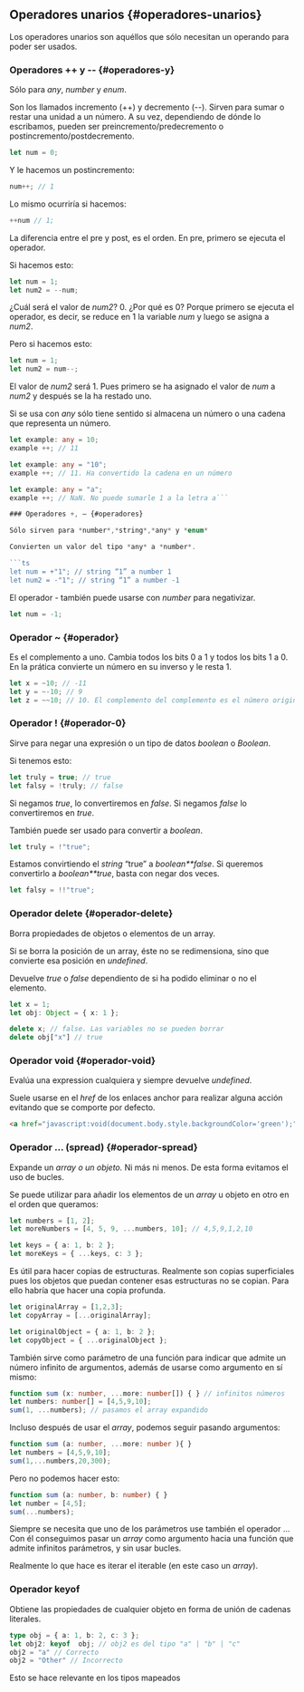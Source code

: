 ## Operadores unarios {#operadores-unarios}

Los operadores unarios son aquéllos que sólo necesitan un operando para poder ser usados.

### Operadores ++ y -- {#operadores-y}

Sólo para _any_, _number_ y _enum_.

Son los llamados incremento \(++\) y decremento \(--\). Sirven para sumar o restar una unidad a un número. A su vez, dependiendo de dónde lo escribamos, pueden ser preincremento/predecremento o postincremento/postdecremento.

```ts
let num = 0;
```

Y le hacemos un postincremento:

```ts
num++; // 1
```

Lo mismo ocurriría si hacemos:

```ts
++num // 1;
```

La diferencia entre el pre y post, es el orden. En pre, primero se ejecuta el operador.

Si hacemos esto:

```ts
let num = 1;
let num2 = --num;
```

¿Cuál será el valor de _num2_? 0. ¿Por qué es 0? Porque primero se ejecuta el operador, es decir, se reduce en 1 la variable _num_ y luego se asigna a _num2_.

Pero si hacemos esto:

```ts
let num = 1;
let num2 = num--;
```

El valor de _num2_ será 1. Pues primero se ha asignado el valor de _num_ a _num2_ y después se la ha restado uno.

Si se usa con _any_ sólo tiene sentido si almacena un número o una cadena que representa un número.

```ts
let example: any = 10;
example ++; // 11

let example: any = "10";
example ++; // 11. Ha convertido la cadena en un número

let example: any = "a";
example ++; // NaN. No puede sumarle 1 a la letra a```

### Operadores +, – {#operadores}

Sólo sirven para *number*,*string*,*any* y *enum*

Convierten un valor del tipo *any* a *number*.

```ts
let num = +"1"; // string “1” a number 1
let num2 = -"1"; // string “1” a number -1
```

El operador - también puede usarse con _number_ para negativizar.

```ts
let num = -1;
```

### Operador ~ {#operador}

Es el complemento a uno. Cambia todos los bits 0 a 1 y todos los bits 1 a 0. En la prática convierte un número en su inverso y le resta 1.

```ts
let x = ~10; // -11 
let y = ~-10; // 9
let z = ~~10; // 10. El complemento del complemento es el número original */
```

### Operador ! {#operador-0}

Sirve para negar una expresión o un tipo de datos _boolean_ o _Boolean_.

Si tenemos esto:

```ts
let truly = true; // true
let falsy = !truly; // false
```

Si negamos _true_, lo convertiremos en _false_. Si negamos _false_ lo convertiremos en _true_.

También puede ser usado para convertir a _boolean_.

```ts
let truly = !"true";
```

Estamos convirtiendo el _string_ “true” a _boolean\*\*false_. Si queremos convertirlo a _boolean\*\*true_, basta con negar dos veces.

```ts
let falsy = !!"true";
```

### Operador delete {#operador-delete}

Borra propiedades de objetos o elementos de un array.

Si se borra la posición de un array, éste no se redimensiona, sino que convierte esa posición en _undefined_.

Devuelve _true_ o _false_ dependiento de si ha podido eliminar o no el elemento.

```ts
let x = 1;
let obj: Object = { x: 1 };

delete x; // false. Las variables no se pueden borrar 
delete obj["x"] // true
```

### Operador void {#operador-void}

Evalúa una expression cualquiera y siempre devuelve _undefined_.

Suele usarse en el _href_ de los enlaces anchor para realizar alguna acción evitando que se comporte por defecto.

```html
<a href="javascript:void(document.body.style.backgroundColor='green');">Click here for green background</a>
```

### Operador … \(spread\) {#operador-spread}

Expande un _array o un objeto._ Ni más ni menos. De esta forma evitamos el uso de bucles.

Se puede utilizar para añadir los elementos de un _array_ u objeto en otro en el orden que queramos:

```ts
let numbers = [1, 2];
let moreNumbers = [4, 5, 9, ...numbers, 10]; // 4,5,9,1,2,10

let keys = { a: 1, b: 2 };
let moreKeys = { ...keys, c: 3 }; 
```

Es útil para hacer copias de estructuras. Realmente son copias superficiales pues los objetos que puedan contener esas estructuras no se copian. Para ello habría que hacer una copia profunda.

```ts
let originalArray = [1,2,3];
let copyArray = [...originalArray];

let originalObject = { a: 1, b: 2 };
let copyObject = { ...originalObject };

```

También sirve como parámetro de una función para indicar que admite un número infinito de argumentos, además de usarse como argumento en sí mismo:

```ts
function sum (x: number, ...more: number[]) { } // infinitos números
let numbers: number[] = [4,5,9,10];
sum(1, ...numbers); // pasamos el array expandido
```

Incluso después de usar el _array_, podemos seguir pasando argumentos:

```ts
function sum (a: number, ...more: number ){ }
let numbers = [4,5,9,10];
sum(1,...numbers,20,300);
```

Pero no podemos hacer esto:

```ts
function sum (a: number, b: number) { }
let number = [4,5];
sum(...numbers);
```

Siempre se necesita que uno de los parámetros use también el operador … Con él conseguimos pasar un _array_ como argumento hacia una función que admite infinitos parámetros, y sin usar bucles.

Realmente lo que hace es iterar el iterable \(en este caso un _array_\).

### Operador keyof
Obtiene las propiedades de cualquier objeto en forma de unión de cadenas literales.
```ts
type obj = { a: 1, b: 2, c: 3 };
let obj2: keyof  obj; // obj2 es del tipo "a" | "b" | "c"
obj2 = "a" // Correcto
obj2 = "Other" // Incorrecto


```
Esto se hace relevante en los tipos mapeados
